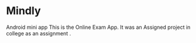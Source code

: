 # Mindly
Android  mini app
This is the Online Exam App.
It was an Assigned project in college as an assignment .
